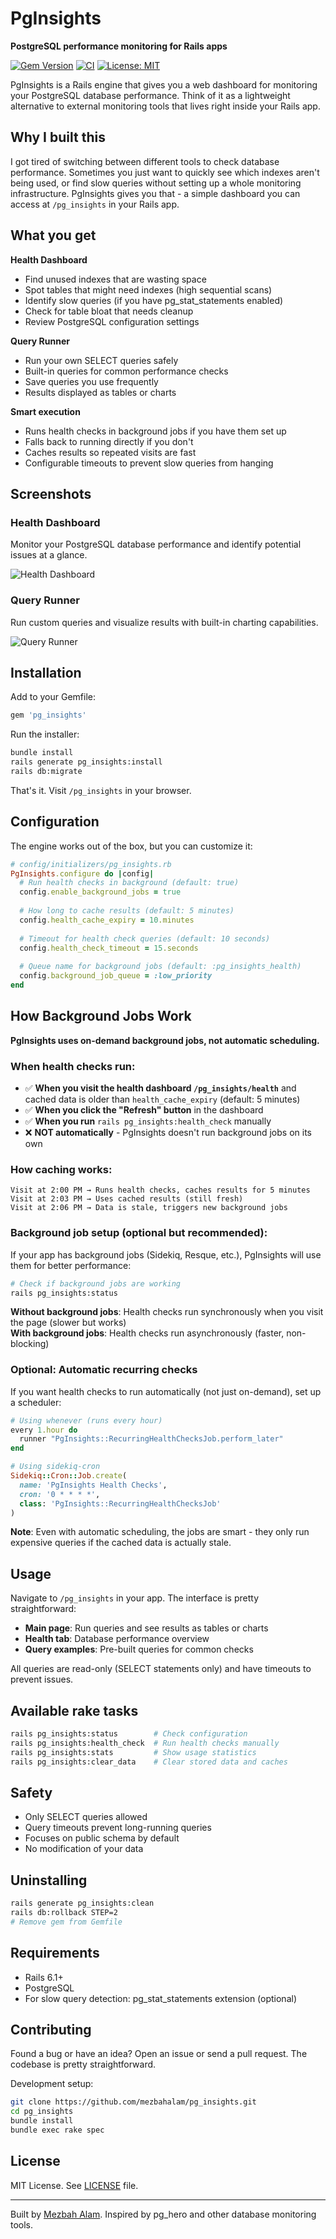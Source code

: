 # PgInsights

**PostgreSQL performance monitoring for Rails apps**

[![Gem Version](https://badge.fury.io/rb/pg_insights.svg)](https://badge.fury.io/rb/pg_insights)
[![CI](https://github.com/mezbahalam/pg_insights/actions/workflows/ci.yml/badge.svg)](https://github.com/mezbahalam/pg_insights/actions/workflows/ci.yml)
[![License: MIT](https://img.shields.io/badge/License-MIT-yellow.svg)](https://opensource.org/licenses/MIT)

PgInsights is a Rails engine that gives you a web dashboard for monitoring your PostgreSQL database performance. Think of it as a lightweight alternative to external monitoring tools that lives right inside your Rails app.

## Why I built this

I got tired of switching between different tools to check database performance. Sometimes you just want to quickly see which indexes aren't being used, or find slow queries without setting up a whole monitoring infrastructure. PgInsights gives you that - a simple dashboard you can access at `/pg_insights` in your Rails app.

## What you get

**Health Dashboard**
- Find unused indexes that are wasting space
- Spot tables that might need indexes (high sequential scans)
- Identify slow queries (if you have pg_stat_statements enabled)
- Check for table bloat that needs cleanup
- Review PostgreSQL configuration settings

**Query Runner**
- Run your own SELECT queries safely
- Built-in queries for common performance checks
- Save queries you use frequently
- Results displayed as tables or charts

**Smart execution**
- Runs health checks in background jobs if you have them set up
- Falls back to running directly if you don't
- Caches results so repeated visits are fast
- Configurable timeouts to prevent slow queries from hanging

## Screenshots

### Health Dashboard
Monitor your PostgreSQL database performance and identify potential issues at a glance.

![Health Dashboard](health_dashboard.png)

### Query Runner
Run custom queries and visualize results with built-in charting capabilities.

![Query Runner](query_runner.png)

## Installation

Add to your Gemfile:

```ruby
gem 'pg_insights'
```

Run the installer:

```bash
bundle install
rails generate pg_insights:install
rails db:migrate
```

That's it. Visit `/pg_insights` in your browser.

## Configuration

The engine works out of the box, but you can customize it:

```ruby
# config/initializers/pg_insights.rb
PgInsights.configure do |config|
  # Run health checks in background (default: true)
  config.enable_background_jobs = true
  
  # How long to cache results (default: 5 minutes)
  config.health_cache_expiry = 10.minutes
  
  # Timeout for health check queries (default: 10 seconds)
  config.health_check_timeout = 15.seconds
  
  # Queue name for background jobs (default: :pg_insights_health)
  config.background_job_queue = :low_priority
end
```

## How Background Jobs Work

**PgInsights uses on-demand background jobs, not automatic scheduling.**

### When health checks run:
- ✅ **When you visit the health dashboard `/pg_insights/health`** and cached data is older than `health_cache_expiry` (default: 5 minutes)
- ✅ **When you click the "Refresh" button** in the dashboard
- ✅ **When you run** `rails pg_insights:health_check` manually
- ❌ **NOT automatically** - PgInsights doesn't run background jobs on its own

### How caching works:
```
Visit at 2:00 PM → Runs health checks, caches results for 5 minutes
Visit at 2:03 PM → Uses cached results (still fresh)
Visit at 2:06 PM → Data is stale, triggers new background jobs
```

### Background job setup (optional but recommended):

If your app has background jobs (Sidekiq, Resque, etc.), PgInsights will use them for better performance:

```bash
# Check if background jobs are working
rails pg_insights:status
```

**Without background jobs**: Health checks run synchronously when you visit the page (slower but works)  
**With background jobs**: Health checks run asynchronously (faster, non-blocking)

### Optional: Automatic recurring checks

If you want health checks to run automatically (not just on-demand), set up a scheduler:

```ruby
# Using whenever (runs every hour)
every 1.hour do
  runner "PgInsights::RecurringHealthChecksJob.perform_later"
end

# Using sidekiq-cron
Sidekiq::Cron::Job.create(
  name: 'PgInsights Health Checks',
  cron: '0 * * * *',
  class: 'PgInsights::RecurringHealthChecksJob'
)
```

**Note**: Even with automatic scheduling, the jobs are smart - they only run expensive queries if the cached data is actually stale.

## Usage

Navigate to `/pg_insights` in your app. The interface is pretty straightforward:

- **Main page**: Run queries and see results as tables or charts
- **Health tab**: Database performance overview
- **Query examples**: Pre-built queries for common checks

All queries are read-only (SELECT statements only) and have timeouts to prevent issues.

## Available rake tasks

```bash
rails pg_insights:status        # Check configuration
rails pg_insights:health_check  # Run health checks manually
rails pg_insights:stats         # Show usage statistics
rails pg_insights:clear_data    # Clear stored data and caches
```

## Safety

- Only SELECT queries allowed
- Query timeouts prevent long-running queries
- Focuses on public schema by default
- No modification of your data

## Uninstalling

```bash
rails generate pg_insights:clean
rails db:rollback STEP=2
# Remove gem from Gemfile
```

## Requirements

- Rails 6.1+
- PostgreSQL
- For slow query detection: pg_stat_statements extension (optional)

## Contributing

Found a bug or have an idea? Open an issue or send a pull request. The codebase is pretty straightforward.

Development setup:

```bash
git clone https://github.com/mezbahalam/pg_insights.git
cd pg_insights
bundle install
bundle exec rake spec
```

## License

MIT License. See [LICENSE](MIT-LICENSE) file.

---

Built by [Mezbah Alam](https://github.com/mezbahalam). Inspired by pg_hero and other database monitoring tools.
